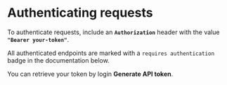 # Authenticating requests

To authenticate requests, include an **`Authorization`** header with the value **`"Bearer your-token"`**.

All authenticated endpoints are marked with a `requires authentication` badge in the documentation below.

You can retrieve your token by login <b>Generate API token</b>.
